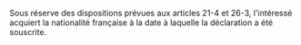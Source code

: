   
Sous réserve des dispositions prévues aux articles 21-4 et 26-3, l'intéressé acquiert la nationalité française à la date à laquelle la déclaration a été souscrite.  

  

